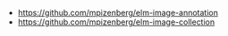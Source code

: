 - https://github.com/mpizenberg/elm-image-annotation
- https://github.com/mpizenberg/elm-image-collection
